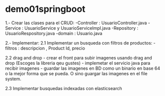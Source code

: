 # demo01springboot


1.- Crear las clases para el CRUD:
	-Controller : UsuarioController.java
	-Service : UsuarioService y UsuarioServiceImpl.java
	-Repository : UsuarioRespository.java
	-domain :  Usuario.java


2.- Implementar:
2.1 Implementar un busqueda con filtros de productos:
	- filtros : descripcion , Product Id,  precio

2.2 drag and drop
	- crear el front para subir imagenes usando drag and drop (Escoges la libreria qeu gustes)
	- implemetar el servicio java para recibir imagenes
	- guardar las imagenes en BD como un binario en base 64  o la mejor forma que se pueda. O sino guargar las imagenes en el file system.

2.3 Implementar busquedas indexadas con elasticsearch

